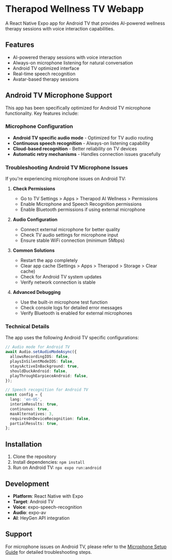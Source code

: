 # Therapod Wellness TV Webapp

A React Native Expo app for Android TV that provides AI-powered wellness therapy sessions with voice interaction capabilities.

## Features

- AI-powered therapy sessions with voice interaction
- Always-on microphone listening for natural conversation
- Android TV optimized interface
- Real-time speech recognition
- Avatar-based therapy sessions

## Android TV Microphone Support

This app has been specifically optimized for Android TV microphone functionality. Key features include:

### Microphone Configuration
- **Android TV specific audio mode** - Optimized for TV audio routing
- **Continuous speech recognition** - Always-on listening capability
- **Cloud-based recognition** - Better reliability on TV devices
- **Automatic retry mechanisms** - Handles connection issues gracefully

### Troubleshooting Android TV Microphone Issues

If you're experiencing microphone issues on Android TV:

1. **Check Permissions**
   - Go to TV Settings > Apps > Therapod AI Wellness > Permissions
   - Enable Microphone and Speech Recognition permissions
   - Enable Bluetooth permissions if using external microphone

2. **Audio Configuration**
   - Connect external microphone for better quality
   - Check TV audio settings for microphone input
   - Ensure stable WiFi connection (minimum 5Mbps)

3. **Common Solutions**
   - Restart the app completely
   - Clear app cache (Settings > Apps > Therapod > Storage > Clear cache)
   - Check for Android TV system updates
   - Verify network connection is stable

4. **Advanced Debugging**
   - Use the built-in microphone test function
   - Check console logs for detailed error messages
   - Verify Bluetooth is enabled for external microphones

### Technical Details

The app uses the following Android TV specific configurations:

```typescript
// Audio mode for Android TV
await Audio.setAudioModeAsync({
  allowsRecordingIOS: false,
  playsInSilentModeIOS: false,
  staysActiveInBackground: true,
  shouldDuckAndroid: false,
  playThroughEarpieceAndroid: false,
});

// Speech recognition for Android TV
const config = {
  lang: 'en-US',
  interimResults: true,
  continuous: true,
  maxAlternatives: 3,
  requiresOnDeviceRecognition: false,
  partialResults: true,
};
```

## Installation

1. Clone the repository
2. Install dependencies: `npm install`
3. Run on Android TV: `npx expo run:android`

## Development

- **Platform**: React Native with Expo
- **Target**: Android TV
- **Voice**: expo-speech-recognition
- **Audio**: expo-av
- **AI**: HeyGen API integration

## Support

For microphone issues on Android TV, please refer to the [Microphone Setup Guide](docs/MICROPHONE_SETUP.md) for detailed troubleshooting steps.
